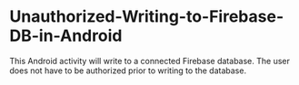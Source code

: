 # Unauthorized-Writing-to-Firebase-DB-in-Android
This Android activity will write to a connected Firebase database. The user does not have to be authorized prior to writing to the database. 
